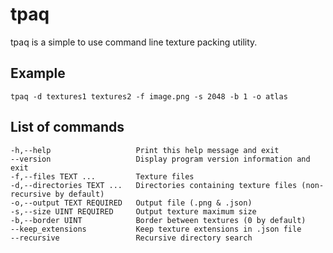 # tpaq

tpaq is a simple to use command line texture packing utility.

## Example
```
tpaq -d textures1 textures2 -f image.png -s 2048 -b 1 -o atlas
```

## List of commands
```
-h,--help                   Print this help message and exit
--version                   Display program version information and exit
-f,--files TEXT ...         Texture files
-d,--directories TEXT ...   Directories containing texture files (non-recursive by default)
-o,--output TEXT REQUIRED   Output file (.png & .json)
-s,--size UINT REQUIRED     Output texture maximum size
-b,--border UINT            Border between textures (0 by default)
--keep_extensions           Keep texture extensions in .json file
--recursive                 Recursive directory search
```
